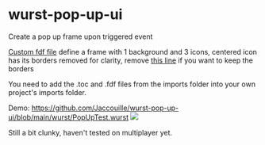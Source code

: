 # wurst-pop-up-ui
Create a pop up frame upon triggered event

[Custom fdf file](https://github.com/Jaccouille/wurst-pop-up-ui/blob/main/imports/PopUp.fdf) define a frame with 1 background and 3 icons, centered icon has its borders removed for clarity, remove [this line](https://github.com/Jaccouille/wurst-pop-up-ui/blob/main/imports/PopUp.fdf#L32) if you want to keep the borders

You need to add the .toc and .fdf files from the imports folder into your own project's imports folder.

Demo: https://github.com/Jaccouille/wurst-pop-up-ui/blob/main/wurst/PopUpTest.wurst
![](https://thumbs.gfycat.com/BlissfulLoathsomeHarvestmen-size_restricted.gif)

Still a bit clunky, haven't tested on multiplayer yet.
